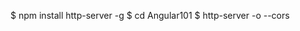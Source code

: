 $ npm install http-server -g
$ cd Angular101
$ http-server -o --cors


<script src="https://cdnjs.cloudflare.com/ajax/libs/angular.js/1.3.15/angular.js"></script>
